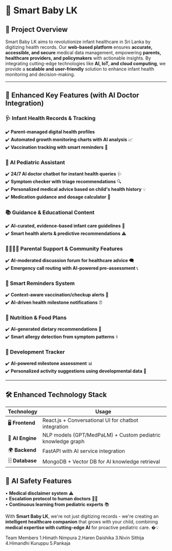 # 📌 Smart Baby LK

## 🏥 Project Overview
Smart Baby LK aims to revolutionize infant healthcare in Sri Lanka by digitizing health records. Our **web-based platform** ensures **accurate, accessible, and secure** medical data management, empowering **parents, healthcare providers, and policymakers** with actionable insights. By integrating cutting-edge technologies like **AI, IoT, and cloud computing**, we provide a **scalable and user-friendly** solution to enhance infant health monitoring and decision-making.

---

## 🚀 Enhanced Key Features (with AI Doctor Integration)
### 🩺 Infant Health Records & Tracking
✔️ **Parent-managed digital health profiles**  
✔️ **Automated growth monitoring charts with AI analysis** 📈  
✔️ **Vaccination tracking with smart reminders** 💉  

### 🤖 AI Pediatric Assistant 
✔️ **24/7 AI doctor chatbot for instant health queries** 🩺  
✔️ **Symptom checker with triage recommendations** 🔍  
✔️ **Personalized medical advice based on child's health history** 💡  
✔️ **Medication guidance and dosage calculator** 💊  

### 📚 Guidance & Educational Content
✔️ **AI-curated, evidence-based infant care guidelines** 📝  
✔️ **Smart health alerts & predictive recommendations** ⚠️  

### 👨‍👩‍👧‍👦 Parental Support & Community Features
✔️ **AI-moderated discussion forum for healthcare advice** 🗨️  
✔️ **Emergency call routing with AI-powered pre-assessment** 📞  

### 🔔 Smart Reminders System
✔️ **Context-aware vaccination/checkup alerts** 🔄  
✔️ **AI-driven health milestone notifications** ⏰  

### 🥗 Nutrition & Food Plans
✔️ **AI-generated dietary recommendations** 🍎  
✔️ **Smart allergy detection from symptom patterns** ⚕️  

### 🎯 Development Tracker
✔️ **AI-powered milestone assessment** 📊  
✔️ **Personalized activity suggestions using developmental data** 🧩  

---

## 🛠️ Enhanced Technology Stack
| **Technology** | **Usage** |
|--------------|------------|
| 🖥 **Frontend** | React.js + Conversational UI for chatbot integration |
| 🧠 **AI Engine** | NLP models (GPT/MedPaLM) + Custom pediatric knowledge graph |
| 🌍 **Backend** | FastAPI with AI service integration |
| 🗄 **Database** | MongoDB + Vector DB for AI knowledge retrieval |

## 🔐 AI Safety Features
• **Medical disclaimer system** ⚠️  
• **Escalation protocol to human doctors** 👩‍⚕️  
• **Continuous learning from pediatric experts** 📚  

With **Smart Baby LK**, we're not just digitizing records - we're creating an **intelligent healthcare companion** that grows with your child, combining **medical expertise with cutting-edge AI** for proactive pediatric care. �💡


Team Members
1.Himath Nimpura
2.Haren Daishika
3.Nivin Sithija
4.Himandhi Kuruppu
5.Pankaja 
